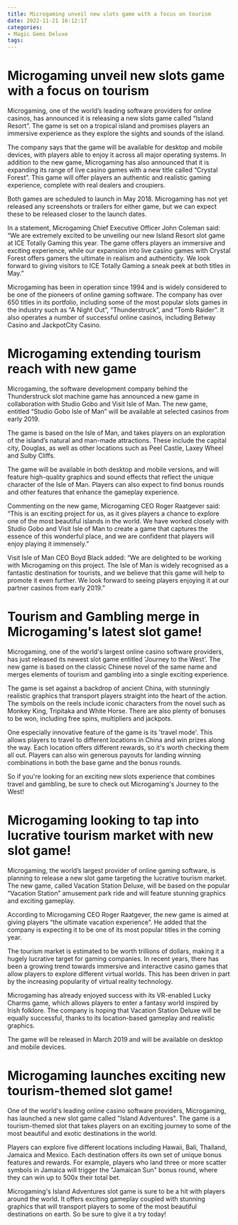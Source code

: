```yaml
---
title: Microgaming unveil new slots game with a focus on tourism
date: 2022-11-21 16:12:17
categories:
- Magic Gems Deluxe
tags:
---
```



#  Microgaming unveil new slots game with a focus on tourism

Microgaming, one of the world’s leading software providers for online casinos, has announced it is releasing a new slots game called “Island Resort”. The game is set on a tropical island and promises players an immersive experience as they explore the sights and sounds of the island.

The company says that the game will be available for desktop and mobile devices, with players able to enjoy it across all major operating systems. In addition to the new game, Microgaming has also announced that it is expanding its range of live casino games with a new title called “Crystal Forest”. This game will offer players an authentic and realistic gaming experience, complete with real dealers and croupiers.

Both games are scheduled to launch in May 2018. Microgaming has not yet released any screenshots or trailers for either game, but we can expect these to be released closer to the launch dates.

In a statement, Microgaming Chief Executive Officer John Coleman said: “We are extremely excited to be unveiling our new Island Resort slot game at ICE Totally Gaming this year. The game offers players an immersive and exciting experience, while our expansion into live casino games with Crystal Forest offers gamers the ultimate in realism and authenticity. We look forward to giving visitors to ICE Totally Gaming a sneak peek at both titles in May.”

Microgaming has been in operation since 1994 and is widely considered to be one of the pioneers of online gaming software. The company has over 650 titles in its portfolio, including some of the most popular slots games in the industry such as “A Night Out”, “Thunderstruck”, and “Tomb Raider”. It also operates a number of successful online casinos, including Betway Casino and JackpotCity Casino.

#  Microgaming extending tourism reach with new game

Microgaming, the software development company behind the Thunderstruck slot machine game has announced a new game in collaboration with Studio Gobo and Visit Isle of Man. The new game, entitled “Studio Gobo Isle of Man” will be available at selected casinos from early 2019.

The game is based on the Isle of Man, and takes players on an exploration of the island’s natural and man-made attractions. These include the capital city, Douglas, as well as other locations such as Peel Castle, Laxey Wheel and Sulby Cliffs.

The game will be available in both desktop and mobile versions, and will feature high-quality graphics and sound effects that reflect the unique character of the Isle of Man. Players can also expect to find bonus rounds and other features that enhance the gameplay experience.

Commenting on the new game, Microgaming CEO Roger Raatgever said: “This is an exciting project for us, as it gives players a chance to explore one of the most beautiful islands in the world. We have worked closely with Studio Gobo and Visit Isle of Man to create a game that captures the essence of this wonderful place, and we are confident that players will enjoy playing it immensely.”

Visit Isle of Man CEO Boyd Black added: “We are delighted to be working with Microgaming on this project. The Isle of Man is widely recognised as a fantastic destination for tourists, and we believe that this game will help to promote it even further. We look forward to seeing players enjoying it at our partner casinos from early 2019.”

#  Tourism and Gambling merge in Microgaming's latest slot game!

Microgaming, one of the world's largest online casino software providers, has just released its newest slot game entitled 'Journey to the West'. The new game is based on the classic Chinese novel of the same name and merges elements of tourism and gambling into a single exciting experience.

The game is set against a backdrop of ancient China, with stunningly realistic graphics that transport players straight into the heart of the action. The symbols on the reels include iconic characters from the novel such as Monkey King, Tripitaka and White Horse. There are also plenty of bonuses to be won, including free spins, multipliers and jackpots.

One especially innovative feature of the game is its 'travel mode'. This allows players to travel to different locations in China and win prizes along the way. Each location offers different rewards, so it's worth checking them all out. Players can also win generous payouts for landing winning combinations in both the base game and the bonus rounds.

So if you're looking for an exciting new slots experience that combines travel and gambling, be sure to check out Microgaming's Journey to the West!

#  Microgaming looking to tap into lucrative tourism market with new slot game!

Microgaming, the world’s largest provider of online gaming software, is planning to release a new slot game targeting the lucrative tourism market. The new game, called Vacation Station Deluxe, will be based on the popular “Vacation Station” amusement park ride and will feature stunning graphics and exciting gameplay.

According to Microgaming CEO Roger Raatgever, the new game is aimed at giving players “the ultimate vacation experience”. He added that the company is expecting it to be one of its most popular titles in the coming year.

The tourism market is estimated to be worth trillions of dollars, making it a hugely lucrative target for gaming companies. In recent years, there has been a growing trend towards immersive and interactive casino games that allow players to explore different virtual worlds. This has been driven in part by the increasing popularity of virtual reality technology.

Microgaming has already enjoyed success with its VR-enabled Lucky Charms game, which allows players to enter a fantasy world inspired by Irish folklore. The company is hoping that Vacation Station Deluxe will be equally successful, thanks to its location-based gameplay and realistic graphics.

The game will be released in March 2019 and will be available on desktop and mobile devices.

#  Microgaming launches exciting new tourism-themed slot game!

One of the world's leading online casino software providers, Microgaming, has launched a new slot game called "Island Adventures". The game is a tourism-themed slot that takes players on an exciting journey to some of the most beautiful and exotic destinations in the world.

Players can explore five different locations including Hawaii, Bali, Thailand, Jamaica and Mexico. Each destination offers its own set of unique bonus features and rewards. For example, players who land three or more scatter symbols in Jamaica will trigger the "Jamaican Sun" bonus round, where they can win up to 500x their total bet.

Microgaming's Island Adventures slot game is sure to be a hit with players around the world. It offers exciting gameplay coupled with stunning graphics that will transport players to some of the most beautiful destinations on earth. So be sure to give it a try today!